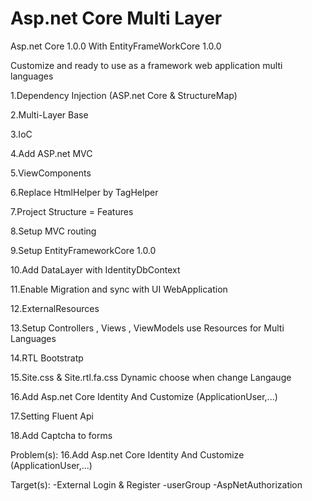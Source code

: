 # Asp.net Core Multi Layer

Asp.net Core 1.0.0 With EntityFrameWorkCore 1.0.0

Customize and ready to use as a framework web application multi languages

1.Dependency Injection (ASP.net Core & StructureMap)

2.Multi-Layer Base

3.IoC

4.Add ASP.net MVC

5.ViewComponents

6.Replace HtmlHelper by TagHelper

7.Project Structure = Features

8.Setup MVC routing

9.Setup EntityFrameworkCore 1.0.0

10.Add DataLayer with IdentityDbContext

11.Enable Migration and sync with UI WebApplication

12.ExternalResources

13.Setup Controllers , Views , ViewModels use Resources for Multi Languages

14.RTL Bootstratp

15.Site.css & Site.rtl.fa.css Dynamic choose when change Langauge

16.Add Asp.net Core Identity And Customize (ApplicationUser,...)

17.Setting Fluent Api

18.Add Captcha to forms

Problem(s):
 16.Add Asp.net Core Identity And Customize (ApplicationUser,...)
 
Target(s):
 -External Login & Register
 -userGroup
 -AspNetAuthorization
 


